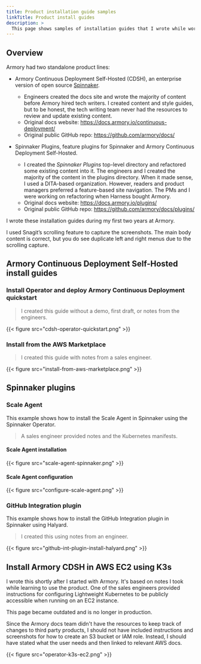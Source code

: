 ```yaml
---
title: Product installation guide samples
linkTitle: Product install guides
description: >
  This page shows samples of installation guides that I wrote while working for Armory.
---
```


## Overview

Armory had two standalone product lines:

* Armory Continuous Deployment Self-Hosted (CDSH), an enterprise version of open source [Spinnaker](https://spinnaker.io/).

  * Engineers created the docs site and wrote the majority of content before Armory hired tech writers. I created content and style guides, but to be honest, the tech writing team never had the resources to review and update existing content.
  * Original docs website: https://docs.armory.io/continuous-deployment/
  * Original public GitHub repo: https://github.com/armory/docs/

* Spinnaker Plugins, feature plugins for Spinnaker and Armory Continuous Deployment Self-Hosted.

  * I created the _Spinnaker Plugins_ top-level directory and refactored some existing content into it. The engineers and I created the majority of the content in the plugins directory. When it made sense, I used a DITA-based organization. However, readers and product managers preferred a feature-based site navigation. The PMs and I were working on refactoring when Harness bought Armory.
  * Original docs website: https://docs.armory.io/plugins/
  * Original public GitHub repo: https://github.com/armory/docs/plugins/

I wrote these installation guides during my first two years at Armory.

I used Snagit’s scrolling feature to capture the screenshots. The main body content is correct, but you do see duplicate left and right menus due to the scrolling capture.

## Armory Continuous Deployment Self-Hosted install guides

### Install Operator and deploy Armory Continuous Deployment quickstart

>I created this guide without a demo, first draft, or notes from the engineers.

{{< figure src="cdsh-operator-quickstart.png" >}}

### Install from the AWS Marketplace

>I created this guide with notes from a sales engineer.

{{< figure src="install-from-aws-marketplace.png"  >}}

## Spinnaker plugins

### Scale Agent

This example shows how to install the Scale Agent in Spinnaker using the Spinnaker Operator.

>A sales engineer provided notes and the Kubernetes manifests.

#### Scale Agent installation

{{< figure src="scale-agent-spinnaker.png"  >}}

#### Scale Agent configuration

{{< figure src="configure-scale-agent.png" >}}

### GitHub Integration plugin

This example shows how to install the GitHub Integration plugin in Spinnaker using Halyard.

>I created this using notes from an engineer.

{{< figure src="github-int-plugin-install-halyard.png"  >}}

## Install Armory CDSH in AWS EC2 using K3s

I wrote this shortly after I started with Armory. It's based on notes I took while learning to use the product. One of the sales engineers provided instructions for configuring Lightweight Kubernetes to be publicly accessible when running on an EC2 instance.

This page became outdated and is no longer in production.

Since the Armory docs team didn't have the resources to keep track of changes to third party products, I should not have included instructions and screenshots for how to create an S3 bucket or IAM role. Instead, I should have stated what the user needs and then linked to relevant AWS docs.

{{< figure src="operator-k3s-ec2.png"  >}}
